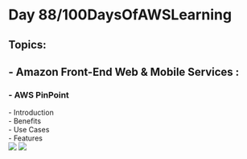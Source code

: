 <h1> Day 88/100DaysOfAWSLearning </h1>
<h2> Topics: </h2>

 <h2>  - Amazon Front-End Web & Mobile Services : </h2>


<h3> - AWS PinPoint </h3> 
      - Introduction <br>
      - Benefits <br>
      - Use Cases <br>
      - Features <br>
      
      
               
<img src = "https://github.com/thetechgirlgita/100-days-of-aws-learning/blob/master/Images/Day88/88_1.jpg?raw=true">
<img src = "https://github.com/thetechgirlgita/100-days-of-aws-learning/blob/master/Images/Day88/88_2.jpg?raw=true">
